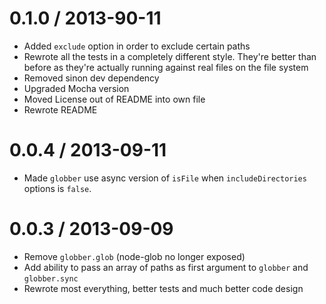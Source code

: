 0.1.0 / 2013-90-11
==================

* Added `exclude` option in order to exclude certain paths
* Rewrote all the tests in a completely different style. They're better than before as they're actually running against real files on the file system
* Removed sinon dev dependency
* Upgraded Mocha version
* Moved License out of README into own file
* Rewrote README

0.0.4 / 2013-09-11
==================

* Made `globber` use async version of `isFile` when `includeDirectories` options is `false`.

0.0.3 / 2013-09-09
==================

* Remove `globber.glob` (node-glob no longer exposed)
* Add ability to pass an array of paths as first argument to `globber` and `globber.sync`
* Rewrote most everything, better tests and much better code design
